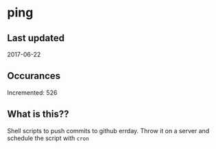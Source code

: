 # ping

## Last updated
2017-06-22

## Occurances
Incremented: 526

## What is this??
Shell scripts to push commits to github errday. Throw it on a server and schedule the script with `cron`


